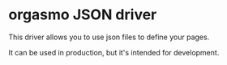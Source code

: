 # orgasmo JSON driver

This driver allows you to use json files to define your pages.

It can be used in production, but it's intended for development.
